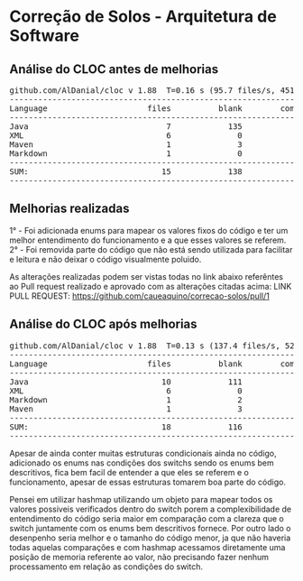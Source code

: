 # Correção de Solos - Arquitetura de Software

## Análise do CLOC antes de melhorias

<pre>
github.com/AlDanial/cloc v 1.88  T=0.16 s (95.7 files/s, 4510.5 lines/s)
-------------------------------------------------------------------------------
Language                     files          blank        comment           code
-------------------------------------------------------------------------------
Java                             7            135              8            368
XML                              6              0              0            179
Maven                            1              3              0             13
Markdown                         1              0              0              1
-------------------------------------------------------------------------------
SUM:                            15            138              8            561
-------------------------------------------------------------------------------
</pre>


## Melhorias realizadas

1° - Foi adicionada enums para mapear os valores fixos do código e ter um melhor entendimento do funcionamento e a que esses valores se referem.
2° - Foi removida parte do código que não está sendo utilizada para facilitar e leitura e não deixar o código visualmente poluido.

As alterações realizadas podem ser vistas todas no link abaixo referêntes ao Pull request realizado e aprovado com as alterações citadas acima:
LINK PULL REQUEST: https://github.com/caueaquino/correcao-solos/pull/1


## Análise do CLOC após melhorias

<pre>
github.com/AlDanial/cloc v 1.88  T=0.13 s (137.4 files/s, 5238.1 lines/s)
-------------------------------------------------------------------------------
Language                     files          blank        comment           code
-------------------------------------------------------------------------------
Java                            10            111             22            341
XML                              6              0              0            179
Markdown                         1              2              0             15
Maven                            1              3              0             13
-------------------------------------------------------------------------------
SUM:                            18            116             22            548
-------------------------------------------------------------------------------
</pre>


Apesar de ainda conter muitas estruturas condicionais ainda no código, adicionado os enums nas condições dos switchs sendo os enums bem descritivos, fica bem facil de entender a que eles se referem e o funcionamento, apesar de essas estruturas tomarem boa parte do código. 

Pensei em utilizar hashmap utilizando um objeto para mapear todos os valores possiveis verificados dentro do switch porem a complexibilidade de entendimento do código seria maior em comparação com a clareza que o switch juntamente com os enums bem descritivos fornece. Por outro lado o desenpenho seria melhor e o tamanho do código menor, ja que não haveria todas aquelas comparações e com hashmap acessamos diretamente uma posição de memoria referente ao valor, não precisando fazer nenhum processamento em relação as condições do switch.
